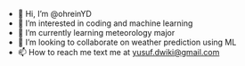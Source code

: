 - 👋 Hi, I’m @ohreinYD
- 👀 I’m interested in coding and machine learning
- 🌱 I’m currently learning meteorology major
- 💞️ I’m looking to collaborate on weather prediction using ML
- 📫 How to reach me text me at yusuf.dwiki@gmail.com
<!---
ohreinYD/ohreinYD is a ✨ special ✨ repository because its `README.md` (this file) appears on your GitHub profile.
You can click the Preview link to take a look at your changes.
--->
